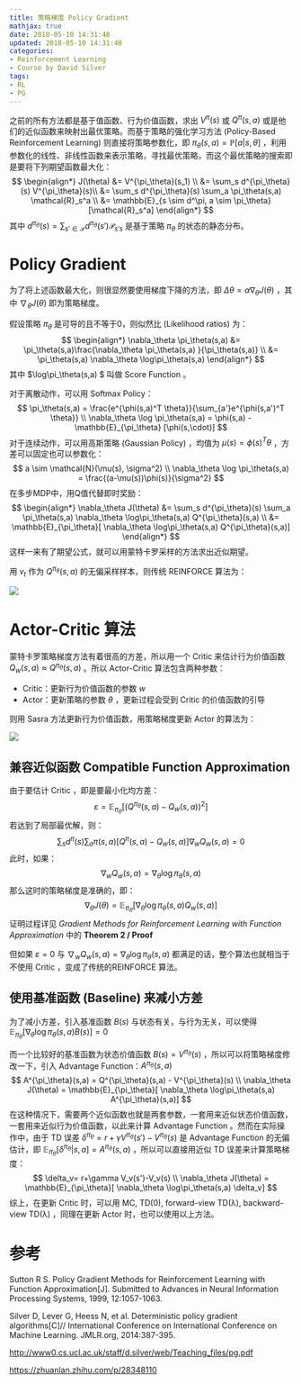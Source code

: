 ```yaml
---
title: 策略梯度 Policy Gradient
mathjax: true
date: 2018-05-10 14:31:48
updated: 2018-05-10 14:31:48
categories:
- Reinforcement Learning
- Course by David Silver
tags:
- RL
- PG
---
```


之前的所有方法都是基于值函数、行为价值函数，求出 $V^\pi(s)$ 或 $Q^\pi(s,a)$ 或是他们的近似函数来映射出最优策略。而基于策略的强化学习方法 (Policy-Based Reinforcement Learning) 则直接将策略参数化，即 $\pi_\theta(s,a)=\mathbb{P}[a|s,\theta]$ ，利用参数化的线性、非线性函数来表示策略，寻找最优策略，而这个最优策略的搜索即是要将下列期望函数最大化：
$$
\begin{align*}
J(\theta) &= V^{\pi_\theta}(s_1) \\
&= \sum_s d^{\pi_\theta}(s) V^{\pi_\theta}(s)\\
&= \sum_s d^{\pi_\theta}(s) \sum_a \pi_\theta(s,a) \mathcal{R}_s^a \\
&= \mathbb{E}_{s \sim d^\pi, a \sim \pi_\theta} [\mathcal{R}_s^a]
\end{align*}
$$
其中 $d^{\pi_\theta}(s)=\sum_{s' \in \mathcal{S}} d^{\pi_\theta} (s') \mathcal{P}_{s's}$ 是基于策略 $\pi_\theta$ 的状态的静态分布。

<!--more-->

# Policy Gradient

为了将上述函数最大化，则很显然要使用梯度下降的方法，即 $\Delta \theta = \alpha \nabla_\theta J(\theta)$ ，其中 $\nabla_\theta J(\theta)$ 即为策略梯度。

假设策略 $\pi_\theta$ 是可导的且不等于0，则似然比 (Likelihood ratios) 为：
$$
\begin{align*}
\nabla_\theta \pi_\theta(s,a) &= \pi_\theta(s,a)\frac{\nabla_\theta \pi_\theta(s,a) }{\pi_\theta(s,a)} \\
&= \pi_\theta(s,a)  \nabla_\theta \log\pi_\theta(s,a) 
\end{align*}
$$
其中 $\log\pi_\theta(s,a) $ 叫做 Score Function 。

对于离散动作，可以用 Softmax Policy：
$$
\pi_\theta(s,a)  = \frac{e^{\phi(s,a)^T \theta}}{\sum_{a'}e^{\phi(s,a')^T \theta}} \\
\nabla_\theta \log \pi_\theta(s,a) = \phi(s,a) - \mathbb{E}_{\pi_\theta} [\phi(s,\cdot)]
$$
对于连续动作，可以用高斯策略 (Gaussian Policy) ，均值为 $\mu(s) = \phi(s)^T\theta$ ，方差可以固定也可以参数化：
$$
a \sim \mathcal{N}(\mu(s), \sigma^2) \\
\nabla_\theta \log \pi_\theta(s,a) = \frac{(a-\mu(s))\phi(s)}{\sigma^2}
$$
在多步MDP中，用Q值代替即时奖励：
$$
\begin{align*}
\nabla_\theta J(\theta) 
&= \sum_s d^{\pi_\theta}(s) \sum_a \pi_\theta(s,a)  \nabla_\theta \log\pi_\theta(s,a)  Q^{\pi_\theta}(s,a) \\
&= \mathbb{E}_{\pi_\theta}[ \nabla_\theta \log\pi_\theta(s,a)  Q^{\pi_\theta}(s,a)]
\end{align*}
$$
这样一来有了期望公式，就可以用蒙特卡罗采样的方法求出近似期望。

用 $v_t$ 作为 $Q^{\pi_\theta}(s,a)$ 的无偏采样样本，则传统 REINFORCE 算法为：

![](https://s1.ax1x.com/2018/05/14/CrwW1f.png)

# Actor-Critic 算法

蒙特卡罗策略梯度方法有着很高的方差，所以用一个 Critic 来估计行为价值函数 $Q_w(s,a) \approx Q^{\pi_\theta}(s,a)$ 。所以 Actor-Critic 算法包含两种参数：

- Critic：更新行为价值函数的参数 $w$
- Actor：更新策略的参数 $\theta$ ，更新过程会受到 Critic 的价值函数的引导

则用 Sasra 方法更新行为价值函数，用策略梯度更新 Actor 的算法为：

![](https://s1.ax1x.com/2018/05/14/Crwfc8.png)

## 兼容近似函数 Compatible Function Approximation

由于要估计 Critic ，即是要最小化均方差：
$$
\varepsilon=\mathbb{E}_{\pi_\theta}[( Q^{\pi_\theta}(s,a) - Q_w(s,a) )^2]
$$
若达到了局部最优解，则：
$$
\sum_s d^{\pi}(s) \sum_a \pi(s,a) [Q^\pi(s,a) - Q_w(s,a)] \nabla_w Q_w(s,a) = 0
$$
此时，如果：
$$
\nabla_w Q_w(s,a) = \nabla_\theta \log \pi_\theta(s,a)
$$
那么这时的策略梯度是准确的，即：
$$
\nabla_\theta J(\theta)  = \mathbb{E}_{\pi_\theta}[ \nabla_\theta \log\pi_\theta(s,a)  Q_w(s,a)]
$$
证明过程详见 *Gradient Methods for Reinforcement Learning with Function Approximation* 中的 **Theorem 2 / Proof**

但如果 $\varepsilon=0$ 与 $\nabla_w Q_w(s,a) = \nabla_\theta \log \pi_\theta(s,a)$ 都满足的话，整个算法也就相当于不使用 Critic ，变成了传统的REINFORCE 算法。

## 使用基准函数 (Baseline) 来减小方差

为了减小方差，引入基准函数 $B(s)$ 与状态有关，与行为无关，可以使得 $\mathbb{E}_{\pi_\theta}[ \nabla_\theta \log\pi_\theta(s,a) B(s)] = 0$

而一个比较好的基准函数为状态价值函数 $B(s) = V^{\pi_\theta}(s)$ ，所以可以将策略梯度修改一下，引入 Advantage Function：$A^{\pi_\theta}(s,a)$
$$
A^{\pi_\theta}(s,a) = Q^{\pi_\theta}(s,a) - V^{\pi_\theta}(s) \\
\nabla_\theta J(\theta)  = \mathbb{E}_{\pi_\theta}[ \nabla_\theta \log\pi_\theta(s,a) A^{\pi_\theta}(s,a)]
$$
在这种情况下，需要两个近似函数也就是两套参数，一套用来近似状态价值函数，一套用来近似行为价值函数，以此来计算 Advantage Function 。然而在实际操作中，由于 TD 误差 $\delta^{\pi_\theta} = r+\gamma V^{\pi_\theta}(s')-V^{\pi_\theta}(s)$ 是 Advantage Function 的无偏估计，即 $\mathbb{E}_{\pi_\theta}[\delta^{\pi_\theta}|s,a] = A^{\pi_\theta}(s,a)$ ，所以可以直接用近似 TD 误差来计算策略梯度：
$$
\delta_v= r+\gamma V_v(s')-V_v(s) \\
\nabla_\theta J(\theta)  = \mathbb{E}_{\pi_\theta}[ \nabla_\theta \log\pi_\theta(s,a) \delta_v]
$$
综上，在更新 Critic 时，可以用 MC, TD(0), forward-view TD(λ), backward-view TD(λ) ，同理在更新 Actor 时，也可以使用以上方法。

# 参考

Sutton R S. Policy Gradient Methods for Reinforcement Learning with Function Approximation[J]. Submitted to Advances in Neural Information Processing Systems, 1999, 12:1057-1063. 

Silver D, Lever G, Heess N, et al. Deterministic policy gradient algorithms[C]// International Conference on International Conference on Machine Learning. JMLR.org, 2014:387-395. 

<http://www0.cs.ucl.ac.uk/staff/d.silver/web/Teaching_files/pg.pdf>

<https://zhuanlan.zhihu.com/p/28348110>